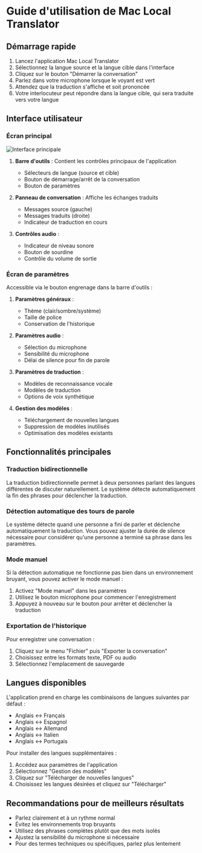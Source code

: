 # Guide d'utilisation de Mac Local Translator

## Démarrage rapide

1. Lancez l'application Mac Local Translator
2. Sélectionnez la langue source et la langue cible dans l'interface
3. Cliquez sur le bouton "Démarrer la conversation"
4. Parlez dans votre microphone lorsque le voyant est vert
5. Attendez que la traduction s'affiche et soit prononcée
6. Votre interlocuteur peut répondre dans la langue cible, qui sera traduite vers votre langue

## Interface utilisateur

### Écran principal

![Interface principale](../resources/images/main_interface.png)

1. **Barre d'outils** : Contient les contrôles principaux de l'application
   - Sélecteurs de langue (source et cible)
   - Bouton de démarrage/arrêt de la conversation
   - Bouton de paramètres

2. **Panneau de conversation** : Affiche les échanges traduits
   - Messages source (gauche)
   - Messages traduits (droite)
   - Indicateur de traduction en cours

3. **Contrôles audio** : 
   - Indicateur de niveau sonore
   - Bouton de sourdine
   - Contrôle du volume de sortie

### Écran de paramètres

Accessible via le bouton engrenage dans la barre d'outils :

1. **Paramètres généraux** :
   - Thème (clair/sombre/système)
   - Taille de police
   - Conservation de l'historique

2. **Paramètres audio** :
   - Sélection du microphone
   - Sensibilité du microphone
   - Délai de silence pour fin de parole

3. **Paramètres de traduction** :
   - Modèles de reconnaissance vocale 
   - Modèles de traduction
   - Options de voix synthétique

4. **Gestion des modèles** :
   - Téléchargement de nouvelles langues
   - Suppression de modèles inutilisés
   - Optimisation des modèles existants

## Fonctionnalités principales

### Traduction bidirectionnelle

La traduction bidirectionnelle permet à deux personnes parlant des langues différentes de discuter naturellement. Le système détecte automatiquement la fin des phrases pour déclencher la traduction.

### Détection automatique des tours de parole

Le système détecte quand une personne a fini de parler et déclenche automatiquement la traduction. Vous pouvez ajuster la durée de silence nécessaire pour considérer qu'une personne a terminé sa phrase dans les paramètres.

### Mode manuel

Si la détection automatique ne fonctionne pas bien dans un environnement bruyant, vous pouvez activer le mode manuel :

1. Activez "Mode manuel" dans les paramètres
2. Utilisez le bouton microphone pour commencer l'enregistrement
3. Appuyez à nouveau sur le bouton pour arrêter et déclencher la traduction

### Exportation de l'historique

Pour enregistrer une conversation :

1. Cliquez sur le menu "Fichier" puis "Exporter la conversation"
2. Choisissez entre les formats texte, PDF ou audio
3. Sélectionnez l'emplacement de sauvegarde

## Langues disponibles

L'application prend en charge les combinaisons de langues suivantes par défaut :

- Anglais ↔ Français
- Anglais ↔ Espagnol
- Anglais ↔ Allemand
- Anglais ↔ Italien
- Anglais ↔ Portugais

Pour installer des langues supplémentaires :

1. Accédez aux paramètres de l'application
2. Sélectionnez "Gestion des modèles"
3. Cliquez sur "Télécharger de nouvelles langues"
4. Choisissez les langues désirées et cliquez sur "Télécharger"

## Recommandations pour de meilleurs résultats

- Parlez clairement et à un rythme normal
- Évitez les environnements trop bruyants
- Utilisez des phrases complètes plutôt que des mots isolés
- Ajustez la sensibilité du microphone si nécessaire
- Pour des termes techniques ou spécifiques, parlez plus lentement
